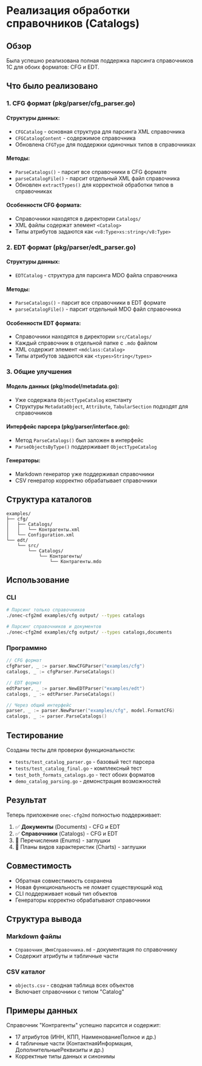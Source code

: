 # Реализация обработки справочников (Catalogs)

## Обзор

Была успешно реализована полная поддержка парсинга справочников 1С для обоих форматов: CFG и EDT.

## Что было реализовано

### 1. CFG формат (pkg/parser/cfg_parser.go)

#### Структуры данных:
- `CFGCatalog` - основная структура для парсинга XML справочника
- `CFGCatalogContent` - содержимое справочника
- Обновлена `CFGType` для поддержки одиночных типов в справочниках

#### Методы:
- `ParseCatalogs()` - парсит все справочники в CFG формате
- `parseCatalogFile()` - парсит отдельный XML файл справочника
- Обновлен `extractTypes()` для корректной обработки типов в справочниках

#### Особенности CFG формата:
- Справочники находятся в директории `Catalogs/`
- XML файлы содержат элемент `<Catalog>`
- Типы атрибутов задаются как `<v8:Type>xs:string</v8:Type>`

### 2. EDT формат (pkg/parser/edt_parser.go)

#### Структуры данных:
- `EDTCatalog` - структура для парсинга MDO файла справочника

#### Методы:
- `ParseCatalogs()` - парсит все справочники в EDT формате
- `parseCatalogFile()` - парсит отдельный MDO файл справочника

#### Особенности EDT формата:
- Справочники находятся в директории `src/Catalogs/`
- Каждый справочник в отдельной папке с `.mdo` файлом
- XML содержит элемент `<mdclass:Catalog>`
- Типы атрибутов задаются как `<types>String</types>`

### 3. Общие улучшения

#### Модель данных (pkg/model/metadata.go):
- Уже содержала `ObjectTypeCatalog` константу
- Структуры `MetadataObject`, `Attribute`, `TabularSection` подходят для справочников

#### Интерфейс парсера (pkg/parser/interface.go):
- Метод `ParseCatalogs()` был заложен в интерфейс
- `ParseObjectsByType()` поддерживает `ObjectTypeCatalog`

#### Генераторы:
- Markdown генератор уже поддерживал справочники
- CSV генератор корректно обрабатывает справочники

## Структура каталогов

```
examples/
├── cfg/
│   ├── Catalogs/
│   │   └── Контрагенты.xml
│   └── Configuration.xml
└── edt/
    └── src/
        └── Catalogs/
            └── Контрагенты/
                └── Контрагенты.mdo
```

## Использование

### CLI
```bash
# Парсинг только справочников
./onec-cfg2md examples/cfg output/ --types catalogs

# Парсинг справочников и документов
./onec-cfg2md examples/cfg output/ --types catalogs,documents
```

### Программно
```go
// CFG формат
cfgParser, _ := parser.NewCFGParser("examples/cfg")
catalogs, _ := cfgParser.ParseCatalogs()

// EDT формат  
edtParser, _ := parser.NewEDTParser("examples/edt")
catalogs, _ := edtParser.ParseCatalogs()

// Через общий интерфейс
parser, _ := parser.NewParser("examples/cfg", model.FormatCFG)
catalogs, _ := parser.ParseCatalogs()
```

## Тестирование

Созданы тесты для проверки функциональности:
- `tests/test_catalog_parser.go` - базовый тест парсера
- `tests/test_catalog_final.go` - комплексный тест
- `test_both_formats_catalogs.go` - тест обоих форматов
- `demo_catalog_parsing.go` - демонстрация возможностей

## Результат

Теперь приложение `onec-cfg2md` полностью поддерживает:

1. ✅ **Документы** (Documents) - CFG и EDT
2. ✅ **Справочники** (Catalogs) - CFG и EDT  
3. 🔲 Перечисления (Enums) - заглушки
4. 🔲 Планы видов характеристик (Charts) - заглушки

## Совместимость

- Обратная совместимость сохранена
- Новая функциональность не ломает существующий код
- CLI поддерживает новый тип объектов
- Генераторы корректно обрабатывают справочники

## Структура вывода

### Markdown файлы
- `Справочник_ИмяСправочника.md` - документация по справочнику
- Содержит атрибуты и табличные части

### CSV каталог
- `objects.csv` - сводная таблица всех объектов
- Включает справочники с типом "Catalog"

## Примеры данных

Справочник "Контрагенты" успешно парсится и содержит:
- 17 атрибутов (ИНН, КПП, НаименованиеПолное и др.)
- 4 табличные части (КонтактнаяИнформация, ДополнительныеРеквизиты и др.)
- Корректные типы данных и синонимы